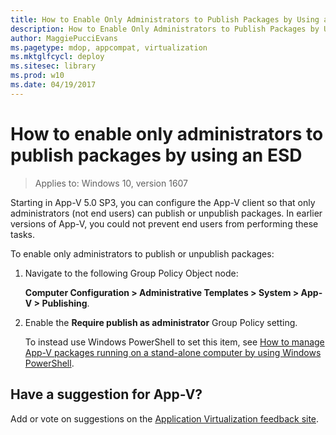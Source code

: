 ```yaml
---
title: How to Enable Only Administrators to Publish Packages by Using an ESD (Windows 10)
description: How to Enable Only Administrators to Publish Packages by Using an ESD
author: MaggiePucciEvans
ms.pagetype: mdop, appcompat, virtualization
ms.mktglfcycl: deploy
ms.sitesec: library
ms.prod: w10
ms.date: 04/19/2017
---
```

# How to enable only administrators to publish packages by using an ESD

>Applies to: Windows 10, version 1607

Starting in App-V 5.0 SP3, you can configure the App-V client so that only administrators (not end users) can publish or unpublish packages. In earlier versions of App-V, you could not prevent end users from performing these tasks.

To enable only administrators to publish or unpublish packages:

1. Navigate to the following Group Policy Object node:

    **Computer Configuration &gt; Administrative Templates &gt; System &gt; App-V &gt; Publishing**.

2. Enable the **Require publish as administrator** Group Policy setting.

    To instead use Windows PowerShell to set this item, see [How to manage App-V packages running on a stand-alone computer by using Windows PowerShell](appv-manage-appv-packages-running-on-a-stand-alone-computer-with-powershell.md#understanding-pending-packages-(userpending-and-globalpending)).

## Have a suggestion for App-V?

Add or vote on suggestions on the [Application Virtualization feedback site](https://appv.uservoice.com/forums/280448-microsoft-application-virtualization).
